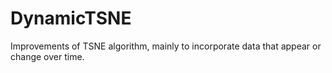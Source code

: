 # DynamicTSNE
Improvements of TSNE algorithm, mainly to incorporate data that appear or change over time.
